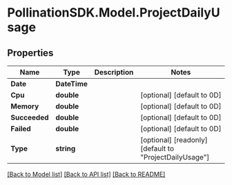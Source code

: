 
# PollinationSDK.Model.ProjectDailyUsage

## Properties

Name | Type | Description | Notes
------------ | ------------- | ------------- | -------------
**Date** | **DateTime** |  | 
**Cpu** | **double** |  | [optional] [default to 0D]
**Memory** | **double** |  | [optional] [default to 0D]
**Succeeded** | **double** |  | [optional] [default to 0D]
**Failed** | **double** |  | [optional] [default to 0D]
**Type** | **string** |  | [optional] [readonly] [default to "ProjectDailyUsage"]

[[Back to Model list]](../README.md#documentation-for-models)
[[Back to API list]](../README.md#documentation-for-api-endpoints)
[[Back to README]](../README.md)

